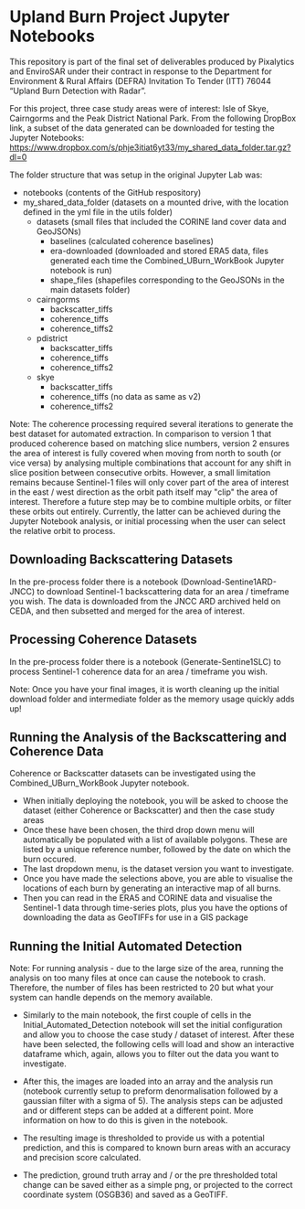 # Upland Burn Project Jupyter Notebooks
This repository is part of the final set of deliverables produced by Pixalytics and EnviroSAR under their contract in response to the Department for Environment & Rural Affairs (DEFRA) Invitation To Tender (ITT) 76044 “Upland Burn Detection with Radar”. 

For this project, three case study areas were of interest: Isle of Skye, Cairngorms and the Peak District National Park. From the following DropBox link, a subset of the data generated can be downloaded for testing the Jupyter Notebooks: https://www.dropbox.com/s/phje3itiat6yt33/my_shared_data_folder.tar.gz?dl=0 

The folder structure that was setup in the original Jupyter Lab was:
* notebooks (contents of the GitHub respository)
* my_shared_data_folder (datasets on a mounted drive, with the location defined in the yml file in the utils folder)
    + datasets (small files that included the CORINE land cover data and GeoJSONs)
        - baselines (calculated coherence baselines)
        - era-downloaded (downloaded and stored ERA5 data, files generated each time the Combined_UBurn_WorkBook Jupyter notebook is run)
        - shape_files (shapefiles corresponding to the GeoJSONs in the main datasets folder)
    + cairngorms
        - backscatter_tiffs
        - coherence_tiffs
        - coherence_tiffs2
    + pdistrict
        - backscatter_tiffs
        - coherence_tiffs
        - coherence_tiffs2
    + skye
        - backscatter_tiffs
        - coherence_tiffs (no data as same as v2)
        - coherence_tiffs2

<bold>Note:</bold> The coherence processing required several iterations to generate the best dataset for automated extraction. In comparison to version 1 that produced coherence based on matching slice numbers, version 2 ensures the area of interest is fully covered when moving from north to south (or vice versa) by analysing multiple combinations that account for any shift in slice position between consecutive orbits. However, a small limitation remains because Sentinel-1 files will only cover part of the area of interest in the east / west direction as the 
orbit path itself may "clip" the area of interest. Therefore a future step may be to combine multiple orbits, or filter these orbits out entirely. Currently, the latter can be achieved during the Jupyter Notebook analysis, or initial processing when the user can select the relative orbit to process.

## Downloading Backscattering Datasets

In the pre-process folder there is a notebook (Download-Sentine1ARD-JNCC) to download Sentinel-1 backscattering data for an area / timeframe you wish. The data is downloaded from the JNCC ARD archived held on CEDA, and then subsetted and merged for the area of interest.

## Processing Coherence Datasets

In the pre-process folder there is a notebook (Generate-Sentine1SLC) to process Sentinel-1 coherence data for an area / timeframe you wish.

<bold>Note:</bold> Once you have your final images, it is worth cleaning up the initial download folder and intermediate folder as the memory usage quickly adds up!

## Running the Analysis of the Backscattering and Coherence Data

Coherence or Backscatter datasets can be investigated using the Combined_UBurn_WorkBook Jupyter notebook. 
* When initially deploying the notebook, you will be asked to choose the dataset (either Coherence or Backscatter) and then the case study areas 
* Once these have been chosen, the third drop down menu will automatically be populated with a list of available polygons. These are listed by a unique reference number, followed by the date on which the burn occured. 
* The last dropdown menu, is the dataset version you want to investigate. 
* Once you have made the selections above, you are able to visualise the locations of each burn by generating an interactive map of all burns.
* Then you can read in the ERA5 and CORINE data and visualise the Sentinel-1 data through time-series plots, plus you have the options of downloading the data as GeoTIFFs for use in a GIS package

## Running the Initial Automated Detection

<bold>Note:</bold> For running analysis - due to the large size of the area, running the analysis on too many files at once can cause the notebook to crash. Therefore, the number of files has been restricted to 20 but what your system can handle depends on the memory available. 

* Similarly to the main notebook, the first couple of cells in the Initial_Automated_Detection notebook will set the initial configuration and allow you to choose the case study / dataset of interest. After these have been selected, the following cells will load and show an interactive dataframe which, again, allows you to filter out the data you want to investigate. 

* After this, the images are loaded into an array and the analysis run (notebook currently setup to preform denormalisation followed by a gaussian filter with a sigma of 5). The analysis steps can be adjusted and or different steps can be added at a different point. More information on how to do this is given in the notebook. 

* The resulting image is thresholded to provide us with a potential prediction, and this is compared to known burn areas with an accuracy and precision score calculated. 

* The prediction, ground truth array and / or the pre thresholded total change can be saved either as a simple png, or projected to the correct coordinate system (OSGB36) and saved as a GeoTIFF.




